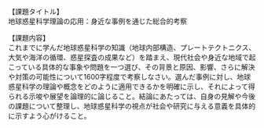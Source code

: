 【課題タイトル】  
地球惑星科学理論の応用：身近な事例を通じた総合的考察  

【課題内容】  
これまでに学んだ地球惑星科学の知識（地球内部構造、プレートテクトニクス、大気や海洋の循環、惑星探査の成果など）を踏まえ、現代社会や身近な地域で起こっている具体的な事象や問題を一つ選び、その背景と原因、影響、さらに解決や対策の可能性について1600字程度で考察しなさい。選んだ事例に対し、地球惑星科学の理論や概念をどのように適用できるかを明確に示し、それによって得られる示唆や展望を論理的に論じること。結論にあたっては、自身の見解や今後の課題について整理し、地球惑星科学の視点が社会や研究に与える意義を具体的に示すよう心がけること。